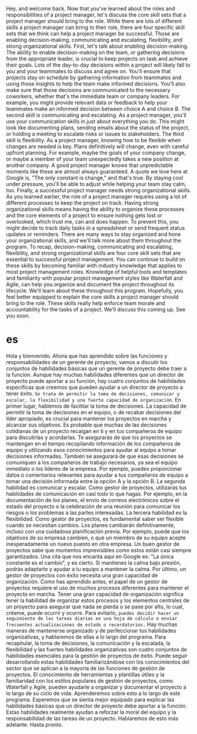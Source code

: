 Hey, and welcome back. Now that you've learned about the roles and responsibilities of a project manager, let's discuss the core skill sets that a project manager should bring to the role. While there are lots of different skills a project manager can bring to their role, there are four specific skill sets that we think can help a project manager be successful. Those are enabling decision-making, communicating and escalating, flexibility, and strong organizational skills. First, let's talk about enabling decision-making. The ability to enable decision-making on the team, or gathering decisions from the appropriate leader, is crucial to keep projects on task and achieve their goals. Lots of the day-to-day decisions within a project will likely fall to you and your teammates to discuss and agree on. You'll ensure that projects stay on schedule by gathering information from teammates and using those insights to help the team make informed decisions. You'll also make sure that those decisions are communicated to the necessary coworkers, whether that's the immediate team or company leaders. For example, you might provide relevant data or feedback to help your teammates make an informed decision between choice A and choice B. The second skill is communicating and escalating. As a project manager, you'll use your communication skills in just about everything you do. This might look like documenting plans, sending emails about the status of the project, or holding a meeting to escalate risks or issues to stakeholders. The third skill is flexibility. As a project manager, knowing how to be flexible when changes are needed is key. Plans definitively will change, even with careful upfront planning. For example, maybe the goals of your company change, or maybe a member of your team unexpectedly takes a new position at another company. A good project manager knows that unpredictable moments like these are almost always guaranteed. A quote we love here at Google is, "The only constant is change," and that's true. By staying cool under pressure, you'll be able to adjust while helping your team stay calm, too. Finally, a successful project manager needs strong organizational skills. As you learned earlier, the role of a project manager requires using a lot of different processes to keep the project on track. Having strong organizational skills means having the ability to organize these processes and the core elements of a project to ensure nothing gets lost or overlooked, which trust me, can and does happen. To prevent this, you might decide to track daily tasks in a spreadsheet or send frequent status updates or reminders. There are many ways to stay organized and hone your organizational skills, and we'll talk more about them throughout the program. To recap, decision-making, communicating and escalating, flexibility, and strong organizational skills are four core skill sets that are essential to successful project management. You can continue to build on these skills by becoming familiar with industry knowledge that applies to most project management roles. Knowledge of helpful tools and templates and familiarity with popular project management styles like Waterfall and Agile, can help you organize and document the project throughout its lifecycle. We'll learn about these throughout this program. Hopefully, you feel better equipped to explain the core skills a project manager should bring to the role. These skills really help enforce team morale and accountability for the tasks of a project. We'll discuss this coming up. See you soon.

# es

Hola y bienvenido. Ahora que has aprendido sobre las funciones y responsabilidades de un gerente de proyecto, vamos a discutir los conjuntos de habilidades básicas que un gerente de proyecto debe traer a la función. Aunque hay muchas habilidades diferentes que un director de proyecto puede aportar a su función, hay cuatro conjuntos de habilidades específicas que creemos que pueden ayudar a un director de proyecto a tener éxito. `Se trata de permitir la toma de decisiones, comunicar y escalar, la flexibilidad y una fuerte capacidad de organización`. En primer lugar, hablemos de facilitar la toma de decisiones. La capacidad de permitir la toma de decisiones en el equipo, o de recabar decisiones del líder apropiado, es crucial para mantener los proyectos en marcha y alcanzar sus objetivos. Es probable que muchas de las decisiones cotidianas de un proyecto recaigan en ti y en tus compañeros de equipo para discutirlas y acordarlas. Te asegurarás de que los proyectos se mantengan en el tiempo recopilando información de los compañeros de equipo y utilizando esos conocimientos para ayudar al equipo a tomar decisiones informadas. También se asegurará de que esas decisiones se comuniquen a los compañeros de trabajo necesarios, ya sea el equipo inmediato o los líderes de la empresa. Por ejemplo, puedes proporcionar datos o comentarios relevantes para ayudar a tus compañeros de equipo a tomar una decisión informada entre la opción A y la opción B. La segunda habilidad es comunicar y escalar. Como gestor de proyectos, utilizarás tus habilidades de comunicación en casi todo lo que hagas. Por ejemplo, en la documentación de los planes, el envío de correos electrónicos sobre el estado del proyecto o la celebración de una reunión para comunicar los riesgos o los problemas a las partes interesadas. La tercera habilidad es la flexibilidad. Como gestor de proyectos, es fundamental saber ser flexible cuando se necesitan cambios. Los planes cambiarán definitivamente, incluso con una cuidadosa planificación previa. Por ejemplo, puede que los objetivos de su empresa cambien, o que un miembro de su equipo acepte inesperadamente un nuevo puesto en otra empresa. Un buen gestor de proyectos sabe que momentos imprevisibles como estos están casi siempre garantizados. Una cita que nos encanta aquí en Google es: "La única constante es el cambio", y es cierto. Si mantienes la calma bajo presión, podrás adaptarte y ayudar a tu equipo a mantener la calma. Por último, un gestor de proyectos con éxito necesita una gran capacidad de organización. Como has aprendido antes, el papel de un gestor de proyectos requiere el uso de muchos procesos diferentes para mantener el proyecto en marcha. Tener una gran capacidad de organización significa tener la habilidad de organizar estos procesos y los elementos centrales de un proyecto para asegurar que nada se pierda o se pase por alto, lo cual, créeme, puede ocurrir y ocurre. Para evitarlo, `puedes decidir hacer un seguimiento de las tareas diarias en una hoja de cálculo o enviar frecuentes actualizaciones de estado o recordatorios.` Hay muchas maneras de mantenerse organizado y de perfeccionar tus habilidades organizativas, y hablaremos de ellas a lo largo del programa. Para recapitular, la toma de decisiones, la comunicación y la escalada, la flexibilidad y las fuertes habilidades organizativas son cuatro conjuntos de habilidades esenciales para la gestión de proyectos de éxito. Puede seguir desarrollando estas habilidades familiarizándose con los conocimientos del sector que se aplican a la mayoría de las funciones de gestión de proyectos. El conocimiento de herramientas y plantillas útiles y la familiaridad con los estilos populares de gestión de proyectos, como Waterfall y Agile, pueden ayudarle a organizar y documentar el proyecto a lo largo de su ciclo de vida. Aprenderemos sobre esto a lo largo de este programa. Esperemos que se sienta mejor equipado para explicar las habilidades básicas que un director de proyecto debe aportar a la función. Estas habilidades realmente ayudan a reforzar la moral del equipo y la responsabilidad de las tareas de un proyecto. Hablaremos de esto más adelante. Hasta pronto.
